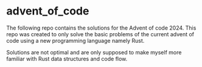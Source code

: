 # advent_of_code

The following repo contains the solutions for the Advent of code 2024. This repo was created to only solve the basic problems of the current advent of code using a new programming language namely Rust.

Solutions are not optimal and are only supposed to make myself more familiar with Rust data structures and code flow.
